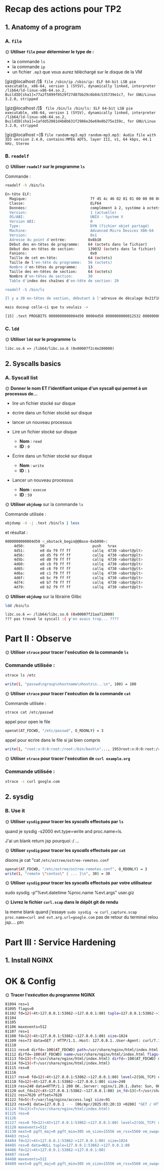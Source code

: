 # Recap des actions pour TP2

## 1. Anatomy of a program


### A. `file`

🌞 **Utiliser `file` pour déterminer le type de :**
- la commande `ls`
- la commande `ip`
- un fichier `.mp3` que vous aurez téléchargé sur le disque de la VM

[giz@localhost /]$``` file /sbin/ip
/sbin/ip: ELF 64-bit LSB pie executable, x86-64, version 1 (SYSV), dynamically linked, interpreter /lib64/ld-linux-x86-64.so.2, BuildID[sha1]=77a2f5899f0529f27d87bb29c6b84c535739e1c7, for GNU/Linux 3.2.0, stripped```

[giz@localhost /]$ ``` file /bin/ls
/bin/ls: ELF 64-bit LSB pie executable, x86-64, version 1 (SYSV), dynamically linked, interpreter /lib64/ld-linux-x86-64.so.2, BuildID[sha1]=1afdd52081d4b8b631f2986e26e69e0b275e159c, for GNU/Linux 3.2.0, stripped```

[giz@localhost ~]$ ```file random-mp3.mp3
random-mp3.mp3: Audio file with ID3 version 2.4.0, contains:MPEG ADTS, layer III, v1, 64 kbps, 44.1 kHz, Stereo```

### B. `readelf`

🌞 **Utiliser `readelf` sur le programme `ls`**

Commande :
```bash
readelf -h /bin/ls

En-tête ELF:
  Magique:                             7f 45 4c 46 02 01 01 00 00 00 00 00 00 00 00 00
  Classe:                              ELF64
  Données:                             complément à 2, système à octets de poids faible d'abord (little endian)
  Version:                             1 (actuelle)
  OS/ABI:                              UNIX - System V
  Version ABI:                         0
  Type:                                DYN (fichier objet partagé)
  Machine:                             Advanced Micro Devices X86-64
  Version:                             0x1
  Adresse du point d'entrée:          0x6b10
  Début des en-têtes de programme:    64 (octets dans le fichier)
  Début des en-têtes de section:      139032 (octets dans le fichier)
  Fanions:                             0x0
  Taille de cet en-tête:              64 (octets)
  Taille de l'en-tête du programme:   56 (octets)
  Nombre d'en-têtes du programme:     13
  Taille des en-têtes de section:     64 (octets)
  Nombre d'en-têtes de section:       30
  Table d'index des chaînes d'en-tête de section: 29

readelf -S /bin/ls

Il y a 30 en-têtes de section, débutant à l'adresse de décalage 0x21f18 :

mais ducoup celle-ci que tu voulais -> 

[15] .text PROGBITS 0000000000004d50 00004d50 0000000000012532 0000000000000000 AX 0 0 16
````

### C. `ldd`

🌞 **Utiliser `ldd` sur le programme `ls`**

```libc.so.6 => /lib64/libc.so.6 (0x00007f2c4e200000)```

## 2. Syscalls basics

### A. Syscall list

🌞 **Donner le nom ET l'identifiant unique d'un syscall qui permet à un processus de...**

- lire un fichier stocké sur disque
- écrire dans un fichier stocké sur disque
- lancer un nouveau processus

- Lire un fichier stocké sur disque  
  - **Nom** : `read`  
  - **ID** : `0`  

- Écrire dans un fichier stocké sur disque  
  - **Nom** : `write`  
  - **ID** : `1`  

- Lancer un nouveau processus  
  - **Nom** : `execve`  
  - **ID** : `59`  


🌞 **Utiliser `objdump`** sur la commande `ls`

Commande utilisée :
```bash
objdump -d -j .text /bin/ls | less
``` 

et résultat : 
```bash
0000000000004d50 <_obstack_begin@@Base-0xb090>:
    4d50:       50                      push   %rax
    4d51:       e8 da f9 ff ff          callq  4730 <abort@plt>
    4d56:       e8 d5 f9 ff ff          callq  4730 <abort@plt>
    4d5b:       e8 d0 f9 ff ff          callq  4730 <abort@plt>
    4d60:       e8 cb f9 ff ff          callq  4730 <abort@plt>
    4d65:       e8 c6 f9 ff ff          callq  4730 <abort@plt>
    4d6a:       e8 c1 f9 ff ff          callq  4730 <abort@plt>
    4d6f:       e8 bc f9 ff ff          callq  4730 <abort@plt>
    4d74:       e8 b7 f9 ff ff          callq  4730 <abort@plt>
    4d79:       e8 b2 f9 ff ff          callq  4730 <abort@plt>
``` 

🌞 **Utiliser `objdump`** sur la librairie Glibc

```bash
ldd /bin/ls

libc.so.6 => /lib64/libc.so.6 (0x00007f21aa712000)
??? pas trouvé le syscall :( y'en avais trop... ????
````


# Part II : Observe

🌞 **Utiliser `strace` pour tracer l'exécution de la commande `ls`**

### Commande utilisée :
```bash
strace ls /etc

write(1, "passwd\ngroup\nhostname\nhosts\n...\n", 100) = 100
```

🌞 **Utiliser `strace` pour tracer l'exécution de la commande `cat`**

Commande utilisée :
```bash
strace cat /etc/passwd
```
appel pour open le file
```bash
openat(AT_FDCWD, "/etc/passwd", O_RDONLY) = 3
```
appel pour ecrire dans le file si jai bien compris
```bash
write(1, "root:x:0:0:root:/root:/bin/bash\n"..., 1953root:x:0:0:root:/root:/bin/bash
```

🌞 **Utiliser `strace` pour tracer l'exécution de `curl example.org`**


### Commande utilisée :
```bash
strace -c curl google.com
```

## 2. sysdig

### B. Use it

🌞 **Utiliser `sysdig` pour tracer les *syscalls*  effectués par `ls`**

quand je  sysdig -s2000 evt.type=write and proc.name=ls.

J'ai un blank return jsp pourquoi :/ ...

🌞 **Utiliser `sysdig` pour tracer les *syscalls*  effectués par `cat`**

disons je cat "cat ````/etc/ostree/ostree-remotes.conf````
```bash
openat(AT_FDCWD, "/etc/ostree/ostree-remotes.conf", O_RDONLY) = 3
write(1, "remote \"centos\" { ... }\n", 30) = 30
```


🌞 **Utiliser `sysdig` pour tracer les *syscalls*  effectués par votre utilisateur**

sudo sysdig -p"%evt.datetime %proc.name %evt.args" user.giz

 🌞 **Livrez le fichier `curl.scap` dans le dépôt git de rendu**

la meme blank quand j'essaye ````sudo sysdig -w curl_capture.scap proc.name=curl and evt.arg.url=google.com````
pas de retour du terminal relou jsp.... ptn

# Part III : Service Hardening

## 1. Install NGINX
# OK & Config

🌞 **Tracer l'exécution du programme NGINX**

```bash
81094 res=1
81095 flags=0
81102 fd=12(<4t>127.0.0.1:53862->127.0.0.1:80) tuple=127.0.0.1:53862->127.0.0.1:80 queuepct=0 queuelen=0 queuemax=511
81104
81105
81106 maxevents=512
81107 res=1
81108 fd=12(<4t>127.0.0.1:53862->127.0.0.1:80) size=1024
81109 res=73 data=GET / HTTP/1.1..Host: 127.0.0.1..User-Agent: curl/7.76.1..Accept: */*.... tuple=127.0.0.1:53862->127.0.0.1:80
81110
81111 res=0 dirfd=-100(AT_FDCWD) path=/usr/share/nginx/html/index.html flags=0
81112 dirfd=-100(AT_FDCWD) name=/usr/share/nginx/html/index.html flags=65(O_NONBLOCK|O_RDONLY) mode=0
81113 fd=13(<f>/usr/share/nginx/html/index.html) dirfd=-100(AT_FDCWD) name=/usr/share/nginx/html/index.html flags=65(O_NONBLOCK|O_RDONLY) mode=0 dev=FD00 ino=17754904
81114 fd=13(<f>/usr/share/nginx/html/index.html)
81115 res=0
81116
81117 res=0 fd=12(<4t>127.0.0.1:53862->127.0.0.1:80) level=2(SOL_TCP) optname=0(UNKNOWN) val=.... optlen=4
81118 fd=12(<4t>127.0.0.1:53862->127.0.0.1:80) size=240
81119 res=240 data=HTTP/1.1 200 OK..Server: nginx/1.20.1..Date: Sun, 06 Apr 2025 01:20:33 GMT..Cont
81120 out_fd=12(<4t>127.0.0.1:53862->127.0.0.1:80) in_fd=13(<f>/usr/share/nginx/html/index.html) offset=0 size=7620
81121 res=7620 offset=7620
81122 fd=5(<f>/var/log/nginx/access.log) size=91
81123 res=91 data=127.0.0.1 - - [06/Apr/2025:03:20:33 +0200] "GET / HTTP/1.1" 200 7620 "-" "curl/7
81124 fd=13(<f>/usr/share/nginx/html/index.html)
81125 res=0
81126
81127 res=0 fd=12(<4t>127.0.0.1:53862->127.0.0.1:80) level=2(SOL_TCP) optname=0(UNKNOWN) val=.... optlen=4
81128 maxevents=512
81130 next=0 pgft_maj=0 pgft_min=305 vm_size=15556 vm_rss=5560 vm_swap=0
84483 res=1
84484 fd=12(<4t>127.0.0.1:53862->127.0.0.1:80) size=1024
84485 res=0 data=NULL tuple=127.0.0.1:53862->127.0.0.1:80
84486 fd=12(<4t>127.0.0.1:53862->127.0.0.1:80)
84487 res=0
84488 maxevents=512
84489 next=0 pgft_maj=0 pgft_min=305 vm_size=15556 vm_rss=5560 vm_swap=0
```

